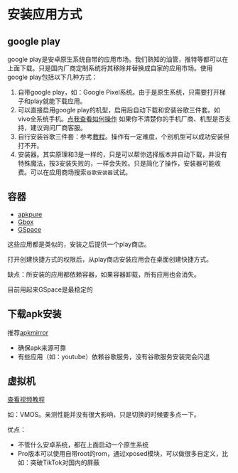 # 安装应用方式

## google play

google play是安卓原生系统自带的应用市场。我们熟知的油管，推特等都可以在上面下载。只是国内厂商定制系统将其移除并替换成自家的应用市场。使用google play包括以下几种方式：

1. 自带google play，如：Google Pixel系统。由于是原生系统，只需要打开梯子和play就能下载应用。
2. 可以直接启用google play的机型，启用后自动下载和安装谷歌三件套。如vivo全系统手机。[点我查看如何操作](vivo.md)
   如果你不清楚你的手机厂商、机型是否支持，建议询问厂商客服。
3. 自行安装谷歌三件套：参考[教程](https://github.com/hideuvpn/android-google-play-store)。操作有一定难度，个别机型可以成功安装但打不开。
4. 安装器。其实原理和3是一样的，只是可以帮你选择版本并自动下载，并没有特殊魔法，按3安装失败的，一样会失败。只是简化了操作，安装器可能收费。可以在应用商场搜索`谷歌安装器`试试。

## 容器

* [apkpure](https://m.apkpure.com/cn/)
* [Gbox](https://www.gboxlab.com/)
* [GSpace](https://gspaceteam.com/)

这些应用都是类似的，安装之后提供一个play商店。

打开创建快捷方式的权限后，从play商店安装应用会在桌面创建快捷方式。

缺点：所安装的应用都依赖容器，如果容器卸载，所有应用也会消失。

目前用起来GSpace是最稳定的

## 下载apk安装

推荐[apkmirror](https://www.apkmirror.com/)

* 确保apk来源可靠
* 有些应用（如：youtube）依赖谷歌服务，没有谷歌服务安装完会闪退

## 虚拟机

[查看视频教程](vmos.md)

如：VMOS。亲测性能并没有很大影响，只是切换的时候要多点一下。

优点：

* 不管什么安卓系统，都在上面启动一个原生系统
* Pro版本可以使用自带root的rom，通过xposed模块，可以做很多自定义，比如：突破TikTok对国内的屏蔽

